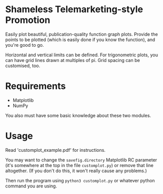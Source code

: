 # Shameless Telemarketing-style Promotion
Easily plot beautiful, publication-quality function graph plots. Provide the
points to be plotted (which is easily done if you know the function), and
you're good to go.

Horizontal and vertical limits can be defined. For trigonometric plots, you can
have grid lines drawn at multiples of pi. Grid spacing can be customised, too.

# Requirements
* Matplotlib
* NumPy

You also must have some basic knowledge about these two modules.

# Usage
Read 'customplot\_example.pdf' for instructions.

You may want to change the `savefig.directory` Matplotlib RC parameter (it's
somewhere at the top in the file `customplot.py`) or remove that line
altogether. (If you don't do this, it won't really cause any problems.)

Then run the program using `python3 customplot.py` or whatever python command
you are using.

